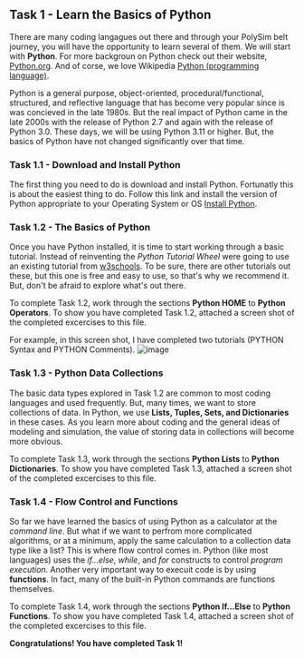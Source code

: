 ## Task 1 - Learn the Basics of Python
There are many coding langagues out there and through your PolySim belt journey, you will have the opportunity to learn several of them.  We will start with **Python**.  For more backgroun on Python check out their website, [Python.org](https://www.python.org/).  And of corse, we love Wikipedia [Python (programming language)](https://en.wikipedia.org/wiki/Python_(programming_language)).

Python is a general purpose, object-oriented, procedural/functional, structured, and reflective language that has become very popular since is was concieved in the late 1980s.  But the real impact of Python came in the late 2000s with the release of Python 2.7 and again with the release of Python 3.0.  These days, we will be using Python 3.11 or higher.  But, the basics of Python have not changed significantly over that time.

### Task 1.1 - Download and Install Python
The first thing you need to do is download and install Python.  Fortunatly this is about the easiest thing to do.  Follow this link and install the version of Python appropriate to your Operating System or OS [Install Python](https://www.python.org/downloads/).

### Task 1.2 - The Basics of Python
Once you have Python installed, it is time to start working through a basic tutorial.  Instead of reinventing the *Python Tutorial Wheel* were going to use an existing tutorial from [w3schools](https://www.w3schools.com/python/default.asp).  To be sure, there are other tutorials out these, but this one is free and easy to use, so that's why we recommend it.  But, don't be afraid to explore what's out there.

To complete Task 1.2, work through the sections **Python HOME** to **Python Operators**.  To show you have completed Task 1.2, attached a screen shot of the completed excercises to this file.

For example, in this screen shot, I have completed two tutorials (PYTHON Syntax and PYTHON Comments).
![image](https://github.com/Cal-Poly-Simulation-Lab/recruit-level/assets/12238951/12968ed4-92bf-4f8e-b3e2-b1ff399c8433)

### Task 1.3 - Python Data Collections
The basic data types explored in Task 1.2 are common to most coding languages and used frequently.  But, many times, we want to store collections of data.  In Python, we use **Lists, Tuples, Sets, and Dictionaries** in these cases.  As you learn more about coding and the general ideas of modeling and simulation, the value of storing data in collections will become more obvious.

To complete Task 1.3, work through the sections **Python Lists** to **Python Dictionaries**.  To show you have completed Task 1.3, attached a screen shot of the completed excercises to this file.

### Task 1.4 - Flow Control and Functions
So far we have learned the basics of using Python as a calculator at the *command line*.  But what if we want to perfrom more complicated algorithms, or at a minimum, apply the same calculation to a collection data type like a list?  This is where flow control comes in.  Python (like most languages) uses the *if...else*, *while*, and *for* constructs to control *program execution*.  Another very important way to execuit code is by using **functions**.  In fact, many of the built-in Python commands are functions themselves.

To complete Task 1.4, work through the sections **Python If...Else** to **Python Functions**.  To show you have completed Task 1.4, attached a screen shot of the completed excercises to this file.

**Congratulations!  You have completed Task 1!**
